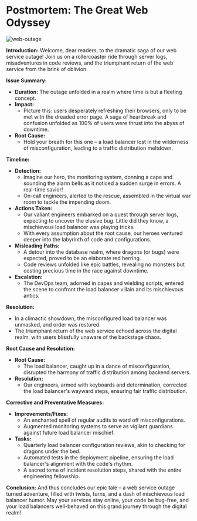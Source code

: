 # Postmortem: The Great Web Odyssey

![web-outage](insert_creative_image_url_here)

**Introduction:**
Welcome, dear readers, to the dramatic saga of our web service outage! Join us on a rollercoaster ride through server logs, misadventures in code reviews, and the triumphant return of the web service from the brink of oblivion.

**Issue Summary:**
- **Duration:** The outage unfolded in a realm where time is but a fleeting concept.
- **Impact:**
  - Picture this: users desperately refreshing their browsers, only to be met with the dreaded error page. A saga of heartbreak and confusion unfolded as 100% of users were thrust into the abyss of downtime.
- **Root Cause:**
  - Hold your breath for this one – a load balancer lost in the wilderness of misconfiguration, leading to a traffic distribution meltdown.

**Timeline:**
- **Detection:**
  - Imagine our hero, the monitoring system, donning a cape and sounding the alarm bells as it noticed a sudden surge in errors. A real-time savior!
  - On-call engineers, alerted to the rescue, assembled in the virtual war room to tackle the impending doom.
- **Actions Taken:**
  - Our valiant engineers embarked on a quest through server logs, expecting to uncover the elusive bug. Little did they know, a mischievous load balancer was playing tricks.
  - With every assumption about the root cause, our heroes ventured deeper into the labyrinth of code and configurations.
- **Misleading Paths:**
  - A detour into the database realm, where dragons (or bugs) were expected, proved to be an elaborate red herring.
  - Code reviews unfolded like epic battles, revealing no monsters but costing precious time in the race against downtime.
- **Escalation:**
  - The DevOps team, adorned in capes and wielding scripts, entered the scene to confront the load balancer villain and its mischievous antics.

**Resolution:**
- In a climactic showdown, the misconfigured load balancer was unmasked, and order was restored.
- The triumphant return of the web service echoed across the digital realm, with users blissfully unaware of the backstage chaos.

**Root Cause and Resolution:**
- **Root Cause:**
  - The load balancer, caught up in a dance of misconfiguration, disrupted the harmony of traffic distribution among backend servers.
- **Resolution:**
  - Our engineers, armed with keyboards and determination, corrected the load balancer's wayward steps, ensuring fair traffic distribution.

**Corrective and Preventative Measures:**
- **Improvements/Fixes:**
  - An enchanted spell of regular audits to ward off misconfigurations.
  - Augmented monitoring systems to serve as vigilant guardians against future load balancer mischief.
- **Tasks:**
  - Quarterly load balancer configuration reviews, akin to checking for dragons under the bed.
  - Automated tests in the deployment pipeline, ensuring the load balancer's alignment with the code's rhythm.
  - A sacred tome of incident resolution steps, shared with the entire engineering fellowship.

**Conclusion:**
And thus concludes our epic tale – a web service outage turned adventure, filled with twists, turns, and a dash of mischievous load balancer humor. May your services stay online, your code be bug-free, and your load balancers well-behaved on this grand journey through the digital realm!
